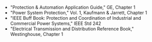 - "Protection & Automation Application Guide," GE, Chapter 1
- "Power System Protection," Vol. 1, Kaufmann & Jarrett, Chapter 1
- "IEEE Buff Book: Protection and Coordination of Industrial and Commercial Power Systems," IEEE Std 242
- "Electrical Transmission and Distribution Reference Book," Westinghouse, Chapter 1